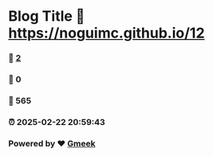 # Blog Title :link: https://noguimc.github.io/12 
### :page_facing_up: [2](https://noguimc.github.io/12/tag.html) 
### :speech_balloon: 0 
### :hibiscus: 565 
### :alarm_clock: 2025-02-22 20:59:43 
### Powered by :heart: [Gmeek](https://github.com/Meekdai/Gmeek)
